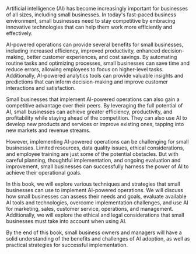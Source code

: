 

Artificial intelligence (AI) has become increasingly important for businesses of all sizes, including small businesses. In today's fast-paced business environment, small businesses need to stay competitive by embracing innovative technologies that can help them work more efficiently and effectively.

AI-powered operations can provide several benefits for small businesses, including increased efficiency, improved productivity, enhanced decision-making, better customer experiences, and cost savings. By automating routine tasks and optimizing processes, small businesses can save time and reduce errors, allowing employees to focus on higher-level tasks. Additionally, AI-powered analytics tools can provide valuable insights and predictions that can inform decision-making and improve customer interactions and satisfaction.

Small businesses that implement AI-powered operations can also gain a competitive advantage over their peers. By leveraging the full potential of AI, small businesses can achieve greater efficiency, productivity, and profitability while staying ahead of the competition. They can also use AI to develop new products and services or improve existing ones, tapping into new markets and revenue streams.

However, implementing AI-powered operations can be challenging for small businesses. Limited resources, data quality issues, ethical considerations, and employee training are just some of the potential obstacles. But with careful planning, thoughtful implementation, and ongoing evaluation and improvement, small businesses can successfully harness the power of AI to achieve their operational goals.

In this book, we will explore various techniques and strategies that small businesses can use to implement AI-powered operations. We will discuss how small businesses can assess their needs and goals, evaluate available AI tools and technologies, overcome implementation challenges, and use AI for marketing, sales, customer service, operations, and management. Additionally, we will explore the ethical and legal considerations that small businesses must take into account when using AI.

By the end of this book, small business owners and managers will have a solid understanding of the benefits and challenges of AI adoption, as well as practical strategies for successful implementation.
